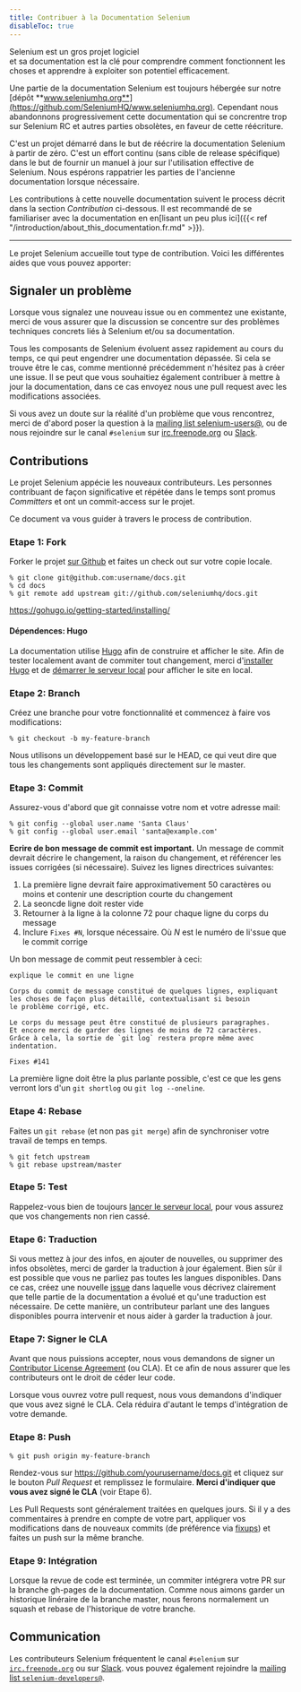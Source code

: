 ```yaml
---
title: Contribuer à la Documentation Selenium
disableToc: true
---
```


Selenium est un gros projet logiciel  
et sa documentation est la clé
pour comprendre comment fonctionnent les choses 
et apprendre à exploiter son potentiel efficacement.

Une partie de la documentation Selenium est toujours hébergée sur notre [dépôt **www.seleniumhq.org**](https://github.com/SeleniumHQ/www.seleniumhq.org).
Cependant nous abandonnons progressivement cette documentation 
qui se concrentre trop sur Selenium RC et autres parties obsolètes,
 en faveur de cette réécriture.

C'est un projet démarré dans le but de réécrire la documentation Selenium à partir de zéro. 
C'est un effort continu (sans cible de release spécifique) 
dans le but de fournir un manuel à jour sur l'utilisation effective de Selenium. 
Nous espérons rappatrier les parties de l'ancienne documentation lorsque nécessaire.

Les contributions à cette nouvelle documentation suivent le process décrit
dans la section _Contribution_ ci-dessous. 
Il est recommandé de se familiariser avec la documentation 
en en[lisant un peu plus ici]({{< ref "/introduction/about_this_documentation.fr.md" >}}).

---

Le projet Selenium accueille tout type de contribution. 
Voici les différentes aides que vous pouvez apporter:

## Signaler un problème

Lorsque vous signalez une nouveau issue ou en commentez une existante, 
merci de vous assurer que la discussion se concentre sur des problèmes techniques concrets liés à Selenium et/ou sa documentation.

Tous les composants de Selenium évoluent assez rapidement au cours du temps, 
ce qui peut engendrer une documentation dépassée. 
Si cela se trouve être le cas, 
comme mentionné précédemment n'hésitez pas à créer une issue. 
Il se peut que vous souhaitiez également contribuer à mettre à jour la documentation, 
dans ce cas envoyez nous une pull request avec les modifications associées.

Si vous avez un doute sur la réalité d'un problème que vous rencontrez, 
merci de d'abord poser la question à la [mailing list selenium-users@](https://groups.google.com/forum/#!forum/selenium-users),
ou de nous rejoindre sur le canal `#selenium` sur [irc.freenode.org](https://webchat.freenode.net/) 
ou [Slack](https://seleniumhq.herokuapp.com/).

## Contributions

Le projet Selenium appécie les nouveaux contributeurs. 
Les personnes contribuant de façon significative et répétée dans le temps 
sont promus _Committers_ et ont un commit-access sur le projet.

Ce document va vous guider à travers le process de contribution.

### Etape 1: Fork

Forker le projet [sur Github](https://github.com/seleniumhq/docs)
et faites un check out sur votre copie locale.

```shell
% git clone git@github.com:username/docs.git
% cd docs
% git remote add upstream git://github.com/seleniumhq/docs.git
```

https://gohugo.io/getting-started/installing/

#### Dépendences: Hugo

La documentation utilise [Hugo](https://gohugo.io/) afin de construire et afficher le site.
Afin de tester localement avant de commiter tout changement, 
merci d'[installer Hugo](https://gohugo.io/getting-started/installing/) 
et de [démarrer le serveur local](https://gohugo.io/getting-started/usage/#livereload) pour afficher le site en local.

### Etape 2: Branch

Créez une branche pour votre fonctionnalité 
et commencez à faire vos modifications:

```shell
% git checkout -b my-feature-branch
```

Nous utilisons un développement basé sur le HEAD, ce qui veut dire que tous les changements sont appliqués
directement sur le master.

### Etape 3: Commit

Assurez-vous d'abord que git connaisse votre nom et votre adresse mail:

```shell
% git config --global user.name 'Santa Claus'
% git config --global user.email 'santa@example.com'
```

**Ecrire de bon message de commit est important.** 
Un message de commit devrait décrire le changement,
la raison du changement, et référencer les issues corrigées (si nécessaire). 
Suivez les lignes directrices suivantes:

1. La première ligne devrait faire approximativement 50 caractères ou moins et contenir une description courte du changement
2. La seoncde ligne doit rester vide
3. Retourner à la ligne à la colonne 72 pour chaque ligne du corps du message
4. Inclure `Fixes #N`, lorsque nécessaire. Où _N_ est le numéro de li'ssue que le commit corrige

Un bon message de commit peut ressembler à ceci:
```text
explique le commit en une ligne

Corps du commit de message constitué de quelques lignes, expliquant
les choses de façon plus détaillé, contextualisant si besoin 
le problème corrigé, etc.

Le corps du message peut être constitué de plusieurs paragraphes.
Et encore merci de garder des lignes de moins de 72 caractères.
Grâce à cela, la sortie de `git log` restera propre même avec
indentation.

Fixes #141
```
La première ligne doit être la plus parlante possible, 
c'est ce que les gens verront lors d'un `git shortlog` ou `git log --oneline`.

### Etape 4: Rebase

Faites un `git rebase` (et non pas `git merge`) afin de synchroniser votre travail de temps en temps.

```shell
% git fetch upstream
% git rebase upstream/master
```

### Etape 5: Test

Rappelez-vous bien de toujours [lancer le serveur local](https://gohugo.io/getting-started/usage/#livereload),
pour vous assurez que vos changements non rien cassé.

### Etape 6: Traduction

Si vous mettez à jour des infos, en ajouter de nouvelles, ou supprimer des infos obsolètes, 
merci de garder la traduction à jour également. 
Bien sûr il est possible que vous ne parliez pas toutes les langues disponibles. 
Dans ce cas, créez une nouvelle [issue](https://github.com/SeleniumHQ/docs/issues) 
dans laquelle vous décrivez clairement que telle partie de la documentation a évolué 
et qu'une traduction est nécessaire. 
De cette manière, un contributeur parlant une des langues disponibles pourra intervenir 
et nous aider à garder la traduction à jour.

### Etape 7: Signer le CLA

Avant que nous puissions accepter, 
nous vous demandons de signer un [Contributor License Agreement](https://spreadsheets.google.com/spreadsheet/viewform?hl=en_US&formkey=dFFjXzBzM1VwekFlOWFWMjFFRjJMRFE6MQ#gid=0) (ou CLA). 
Et ce afin de nous assurer que les contributeurs ont le droit de céder leur code.

Lorsque vous ouvrez votre pull request, 
nous vous demandons d'indiquer que vous avez signé le CLA. 
Cela réduira d'autant le temps d'intégration de votre demande.

### Etape 8: Push

```shell
% git push origin my-feature-branch
```

Rendez-vous sur https://github.com/yourusername/docs.git 
et cliquez sur le bouton _Pull Request_ 
et remplissez le formulaire. 
**Merci d'indiquer que vous avez signé le CLA** (voir Etape 6).

Les Pull Requests sont généralement traitées en quelques jours.
Si il y a des commentaires à prendre en compte de votre part, 
appliquer vos modifications dans de nouveaux commits (de préférence via [fixups](http://git-scm.com/docs/git-commit)) 
et faites un push sur la même branche.

### Etape 9: Intégration

Lorsque la revue de code est terminée, 
un commiter intégrera votre PR sur la branche gh-pages de la documentation. 
Comme nous aimons garder un historique linéraire de la branche master,
nous ferons normalement un squash et rebase de l'historique de votre branche.

## Communication

Les contributeurs Selenium fréquentent le canal `#selenium` sur
[`irc.freenode.org`](https://webchat.freenode.net/) ou sur [Slack](https://seleniumhq.herokuapp.com/).
vous pouvez également rejoindre la [mailing list `selenium-developers@`](https://groups.google.com/forum/#!forum/selenium-developers).

